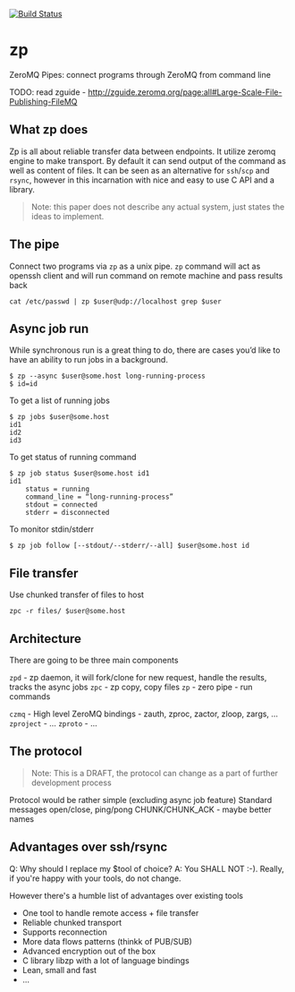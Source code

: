 [![Build Status](https://travis-ci.org/zmonit/zp.svg?branch=master)](https://travis-ci.org/zmonit/zp)

# zp
ZeroMQ Pipes: connect programs through ZeroMQ from command line

TODO: read zguide - http://zguide.zeromq.org/page:all#Large-Scale-File-Publishing-FileMQ

## What zp does
Zp is all about reliable transfer data between endpoints. It utilize zeromq engine to make transport. By default it can send output of the command as well as content of files. It can be seen as an alternative for `ssh`/`scp` and `rsync`, however in this incarnation with nice and easy to use C API and a library.

> Note: this paper does not describe any actual system, just states the ideas to implement.

## The pipe
Connect two programs via `zp` as a unix pipe. `zp` command will act as openssh client and will run command on remote machine and pass results back

    cat /etc/passwd | zp $user@udp://localhost grep $user

## Async job run
While synchronous run is a great thing to do, there are cases you’d like to have an ability to run jobs in a background.

    $ zp --async $user@some.host long-running-process
    $ id=id

To get a list of running jobs

    $ zp jobs $user@some.host
    id1
    id2
    id3

To get status of running command

    $ zp job status $user@some.host id1
    id1
        status = running
        command_line = “long-running-process”
        stdout = connected
        stderr = disconnected

To monitor stdin/stderr

    $ zp job follow [--stdout/--stderr/--all] $user@some.host id

## File transfer
Use chunked transfer of files to host

    zpc -r files/ $user@some.host


## Architecture

There are going to be three main components

`zpd` - zp daemon, it will fork/clone for new request, handle the results, tracks the async jobs
`zpc` - zp copy, copy files
`zp` - zero pipe - run commands

`czmq` - High level ZeroMQ bindings - zauth, zproc, zactor, zloop, zargs, …
`zproject` - …
`zproto` - ... 

## The protocol

> Note: This is a DRAFT, the protocol can change as a part of further development process

Protocol would be rather simple (excluding async job feature)
Standard messages open/close, ping/pong
CHUNK/CHUNK_ACK - maybe better names

## Advantages over ssh/rsync

Q: Why should I replace my $tool of choice?
A: You SHALL NOT :-). Really, if you're happy with your tools, do not change.

However there's a humble list of advantages over existing tools

 * One tool to handle remote access + file transfer
 * Reliable chunked transport
 * Supports reconnection
 * More data flows patterns (thinkk of PUB/SUB)
 * Advanced encryption out of the box
 * C library libzp with a lot of language bindings
 * Lean, small and fast
 * ...
